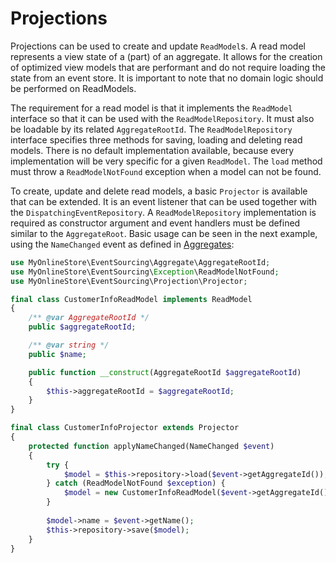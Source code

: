 # Projections

Projections can be used to create and update `ReadModel`s. A read model represents a view state of a (part) of an
aggregate. It allows for the creation of optimized view models that are performant and do not require loading the state
from an event store. It is important to note that no domain logic should be performed on ReadModels.

The requirement for a read model is that it implements the `ReadModel` interface so that it can be used with the
`ReadModelRepository`. It must also be loadable by its related `AggregateRootId`. The `ReadModelRepository` interface
specifies three methods for saving, loading and deleting read models. There is no default implementation available,
because every implementation will be very specific for a given `ReadModel`. The `load` method must throw a
`ReadModelNotFound` exception when a model can not be found.

To create, update and delete read models, a basic `Projector` is available that can be extended. It is an event listener
that can be used together with the `DispatchingEventRepository`. A `ReadModelRepository` implementation is required as
constructor argument and event handlers must be defined similar to the `AggregateRoot`. Basic usage can be seen in the
next example, using the `NameChanged` event as defined in [Aggregates](aggregates.md):

```php
use MyOnlineStore\EventSourcing\Aggregate\AggregateRootId;
use MyOnlineStore\EventSourcing\Exception\ReadModelNotFound;
use MyOnlineStore\EventSourcing\Projection\Projector;

final class CustomerInfoReadModel implements ReadModel
{
    /** @var AggregateRootId */
    public $aggregateRootId;

    /** @var string */
    public $name;

    public function __construct(AggregateRootId $aggregateRootId)
    {
        $this->aggregateRootId = $aggregateRootId;
    }
}

final class CustomerInfoProjector extends Projector
{
    protected function applyNameChanged(NameChanged $event)
    {
        try {
            $model = $this->repository->load($event->getAggregateId());
        } catch (ReadModelNotFound $exception) {
            $model = new CustomerInfoReadModel($event->getAggregateId());
        }
        
        $model->name = $event->getName();
        $this->repository->save($model);
    }
}
```
